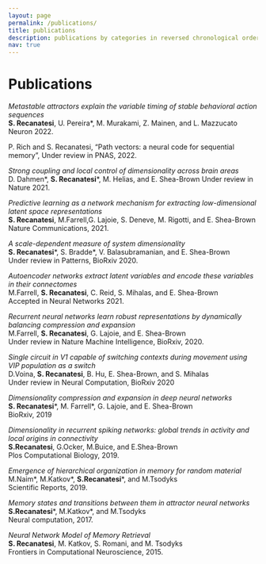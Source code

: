 ```yaml
---
layout: page
permalink: /publications/
title: publications
description: publications by categories in reversed chronological order.
nav: true
---
```


Publications
=========
_Metastable attractors explain the variable timing of stable behavioral action sequences_  
**S. Recanatesi**, U. Pereira*, M. Murakami, Z. Mainen, and L. Mazzucato  
Neuron 2022.

P. Rich and S. Recanatesi, “Path vectors: a neural code for sequential memory”, Under
review in PNAS, 2022.

_Strong coupling and local control of dimensionality across brain areas_  
D. Dahmen*, **S. Recanatesi***, M. Helias, and E. Shea-Brown 
Under review in Nature 2021.

_Predictive learning as a network mechanism for extracting low-dimensional latent space representations_  
**S. Recanatesi**, M.Farrell,G. Lajoie, S. Deneve, M. Rigotti, and E. Shea-Brown  
Nature Communications, 2021.

_A scale-dependent measure of system dimensionality_  
**S. Recanatesi***, S. Bradde*, V. Balasubramanian, and E. Shea-Brown  
Under review in Patterns, BioRxiv 2020.

_Autoencoder networks extract latent variables and encode these variables in their connectomes_  
M.Farrell, **S. Recanatesi**, C. Reid, S. Mihalas, and E. Shea-Brown  
Accepted in Neural Networks 2021.

_Recurrent neural networks learn robust representations by dynamically balancing compression and expansion_  
M.Farrell, **S. Recanatesi**, G. Lajoie, and E. Shea-Brown  
Under review in Nature Machine Intelligence, BioRxiv, 2020.

_Single circuit in V1 capable of switching contexts during movement using VIP population as a switch_  
D.Voina, **S. Recanatesi**, B. Hu, E. Shea-Brown, and S. Mihalas  
Under review in Neural Computation, BioRxiv 2020

_Dimensionality compression and expansion in deep neural networks_  
**S. Recanatesi***, M. Farrell*, G. Lajoie, and E. Shea-Brown  
BioRxiv, 2019

_Dimensionality in recurrent spiking networks: global trends in activity and local origins in connectivity_  
**S.Recanatesi**, G.Ocker, M.Buice, and E.Shea-Brown  
Plos Computational Biology, 2019.

_Emergence of hierarchical organization in memory for random material_  
M.Naim*, M.Katkov*, **S.Recanatesi***, and M.Tsodyks  
Scientific Reports, 2019.

_Memory states and transitions between them in attractor neural networks_  
**S.Recanatesi***, M.Katkov*, and M.Tsodyks  
Neural computation, 2017.

_Neural Network Model of Memory Retrieval_  
**S. Recanatesi**, M. Katkov, S. Romani, and M. Tsodyks  
Frontiers in Computational Neuroscience, 2015.
